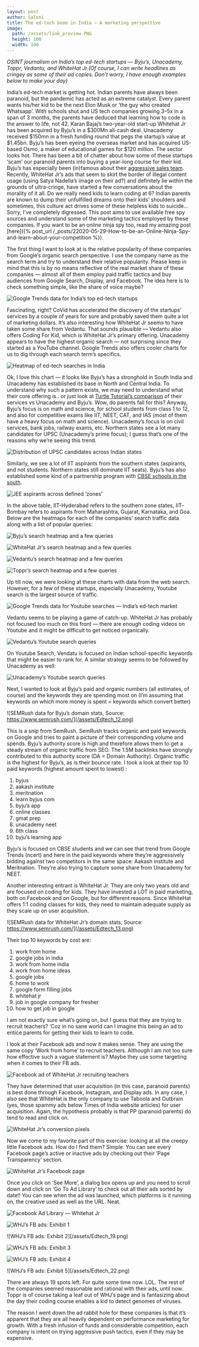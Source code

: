 ```yaml
---
layout: post
author: Saloni
title: The ed-tech boom in India — A marketing perspective
image:
  path: /assets/link_preview.PNG
  height: 100
  width: 100
---
```


*OSINT journalism on India’s top ed-tech startups — Byju’s, Unacademy, Toppr, Vedantu, and WhiteHat Jr.(Of course, I can write headlines as cringey as some of their ad copies. Don’t worry, I have enough examples below to make your day)*

India’s ed-tech market is getting hot. Indian parents have always been paranoid, but the pandemic has acted as an extreme catalyst. Every parent wants his/her kid to be the next Elon Musk or ‘the guy who created Whatsapp’.
With schools shut and US tech companies growing 3–5x in a span of 3 months, the parents have deduced that learning how to code is the answer to life, not 42. 
Karan Bajaj’s two-year-old start-up Whitehat Jr has been acquired by Byju’s in a $300Mn all-cash deal.
Unacademy received $150mn in a fresh funding round that pegs the startup’s value at $1.45bn. 
Byju’s has been eyeing the overseas market and has acquired US-based Osmo, a maker of educational games for $120 million. 
The sector looks hot. There has been a bit of chatter about how some of these startups ‘scam’ our paranoid parents into buying a year-long course for their kid. 
Byju’s has especially been (in)famous about their [aggressive sales team](https://the-ken.com/blog/byjus-and-the-art-of-the-deal/).
Recently, WhiteHat Jr’s ads that seem to skirt the border of illegal content usage (using Satya Nadella’s image on their ad?) and definitely lie within the grounds of ultra-cringe, have started a few conversations about the morality of it all.
Do we really need kids to learn coding at 6? Indian parents are known to dump their unfulfilled dreams onto their kids’ shoulders and sometimes, this culture act drives some of these helpless kids to suicide… Sorry, I’ve completely digressed.
This post aims to use available free spy sources and understand some of the marketing tactics employed by these companies.
If you want to be an online ninja spy too, read my amazing post [here]({% post_url /_posts/22020-05-29-How-to-be-an-Online-Ninja-Spy-and-learn-about-your-competition %}).


The first thing I want to look at is the relative popularity of these companies from Google’s organic search perspective. I use the company name as the search term and try to understand their relative popularity. Please keep in mind that this is by no means reflective of the real market share of these companies — almost all of them employ paid traffic tactics and buy audiences from Google Search, Display, and Facebook. The idea here is to check something simple, like the share of voice maybe?

![Google Trends data for India’s top ed-tech startups](/assets/Edtech_1.png)

Fascinating, right? CoVid has accelerated the discovery of the startups’ services by a couple of years for sure and probably saved them quite a lot of marketing dollars. It’s also interesting how WhiteHat Jr seems to have taken some share from Vedantu. That sounds plausible — Vedantu also offers Coding For Kid, which is WhiteHat Jr’s primary offering. Unacademy appears to have the highest organic search — not surprising since they started as a YouTube channel. Google Trends also offers cooler charts for us to dig through each search term’s specifics.

![Heatmap of ed-tech searches in India](/assets/Edtech_2.png)

Ok, I love this chart — it looks like Byju’s has a stronghold in South India and Unacademy has established its base in North and Central India.
To understand why such a pattern exists, we may need to understand what their core offering is.. or just look at [Turtle Tutorial’s comparison](https://turtletutorials.com/featured/the-leader-in-online-coaching-for-neet-and-jee/) of their services vs Unacademy and Byju’s. Wow, do parents fall for this? Anyway, Byju’s focus is on math and science, for school students from class 1 to 12, and also for competitive exams like IIT, NEET, CAT, and IAS (most of them have a heavy focus on math and science). Unacademy’s focus is on civil services, bank jobs, railway exams, etc. Northern states see a lot many candidates for UPSC (Unacademy’s prime focus); I guess that’s one of the reasons why we’re seeing this trend.

![Distribution of UPSC candidates across Indian states](/assets/Edtech_3.png)

Similarly, we see a lot of IIT aspirants from the southern states (aspirants, and not students. Northern states still dominate IIT seats). Byju’s has also established some kind of a partnership program with [CBSE schools in the south](https://byjus.com/cbse-schools-in-south-india/).

![JEE aspirants across defined ‘zones’](/assets/Edtech_4.png)

In the above table, IIT-Hyderabad refers to the southern zone states, IIT-Bombay refers to aspirants from Maharashtra, Gujarat, Karnataka, and Goa.
Below are the heatmaps for each of the companies’ search traffic data along with a list of popular queries:

![Byju’s search heatmap and a few queries](/assets/Edtech_5.png)

![WhiteHat Jr’s search heatmap and a few queries](/assets/Edtech_6.png)

![Vedantu’s search heatmap and a few queries](/assets/Edtech_7.png)

![Toppr’s search heatmap and a few queries](/assets/Edtech_8.png)

Up till now, we were looking at these charts with data from the web search. However, for a few of these startups, especially Unacademy, Youtube search is the largest source of traffic.

![Google Trends data for Youtube searches — India’s ed-tech market](/assets/Edtech_9.png)

Vedantu seems to be playing a game of catch-up. WhiteHat Jr has probably not focused too much on this front — there are enough coding videos on Youtube and it might be difficult to get noticed organically.

![Vedantu’s Youtube search queries](/assets/Edtech_10.png)

On Youtube Search, Vendatu is focused on Indian school-specific keywords that might be easier to rank for. A similar strategy seems to be followed by Unacademy as well:

![Unacademy’s Youtube search queries](/assets/Edtech_11.png)

Next, I wanted to look at Byju’s paid and organic numbers (all estimates, of course) and the keywords they are spending most on (I’m assuming that keywords on which more money is spent = keywords which convert better)

![SEMRush data for Byju’s domain stats, Source: https://www.semrush.com/](/assets/Edtech_12.png)

This is a snip from SemRush. SemRush tracks organic and paid keywords on Google and tries to paint a picture of their corresponding volume and spends. Byju’s authority score is high and therefore allows them to get a steady stream of organic traffic from SEO. The 1.5M backlinks have strongly contributed to this authority score (DA = Domain Authority). Organic traffic is the highest for Byju’s, as is their bounce rate. I took a look at their top 10 paid keywords (highest amount spent to lowest) :

1. byjus
2. aakash institute
3. meritnation
4. learn byjus com
5. byju’s app
6. online classes
7. gmat prep
8. unacademy neet
9. 6th class
10. byju’s learning app

Byju’s is focused on CBSE students and we can see that trend from Google Trends (ncert) and here in the paid keywords where they’re aggressively bidding against two competitors in the same space: Aakash institute and Meritnation. They’re also trying to capture some share from Unacademy for NEET.

Another interesting entrant is WhiteHat Jr. They are only two years old and are focused on coding for kids. They have invested a LOT in paid marketing, both on Facebook and on Google, but for different reasons. Since WhiteHat offers 1:1 coding classes for kids, they need to maintain adequate supply as they scale up on user acquisition.

![SEMRush data for WhiteHat Jr’s domain stats, Source: https://www.semrush.com/](/assets/Edtech_13.png)

Their top 10 keywords by cost are:
1. work from home
2. google jobs in india
3. work from home india
4. work from home ideas
5. google jobs
6. home to work
7. google form filling jobs
8. whitehat jr
9. job in google company for fresher
10. how to get job in google

I am not exactly sure what’s going on, but I guess that they are trying to recruit teachers? ‘Coz in no sane world can I imagine this being an ad to entice parents for getting their kids to learn to code.

I look at their Facebook ads and now it makes sense. They are using the same copy ‘Work from home’ to recruit teachers. Although I am not too sure how effective such a vague statement is? Maybe they use some targeting when it comes to their FB ads.

![Facebook ad of WhiteHat Jr recruiting teachers](/assets/Edtech_14.png)

They have determined that user acquisition (in this case, paranoid parents) is best done through Facebook, Instagram, and Display ads. In any case, I also see that WhiteHat is the only company to use Taboola and Outbrain (yes, those spammy ads below Times of India website articles) for user acquisition. Again, the hypothesis probably is that PP (paranoid parents) do tend to read and click on.

![WhiteHat Jr’s conversion pixels](/assets/Edtech_15.png)

Now we come to my favorite part of this exercise: looking at all the creepy little Facebook ads. How do I find them? Simple. You can see every Facebook page’s active or inactive ads by checking out their ‘Page Transparency’ section.

![WhiteHat Jr’s Facebook page](/assets/Edtech_16.png)

Once you click on ‘See More’, a dialog box opens up and you need to scroll down and click on ‘Go To Ad Library’ to check out all their ads sorted by date!! You can see when the ad was launched, which platforms is it running on, the creative used as well as the URL. Neat.

![Facebook Ad Library — Whitehat Jr](/assets/Edtech_17.png)

![WHJ’s FB ads: Exhibit 1](/assets/Edtech_18.png)

![WHJ’s FB ads: Exhibit 2][/assets/Edtech_19.png)

![WHJ’s FB ads: Exhibit 3](/assets/Edtech_20.png)

![WHJ’s FB ads: Exhibit 4](/assets/Edtech_21.png)

![WHJ’s FB ads: Exhibit 5][/assets/Edtech_22.png)

There are always 19 spots left. For quite some time now. LOL. The rest of the companies seemed reasonable and rational with their ads, until now. Toppr is of course taking a leaf out of WHJ’s page and is fantasizing about the day their coding course enables a kid to detect genomes of viruses.

The reason I went down the ad rabbit hole for these companies is that it’s apparent that they are all heavily dependent on performance marketing for growth. With a fresh infusion of funds and considerable competition, each company is intent on trying aggressive push tactics, even if they may be expensive.


